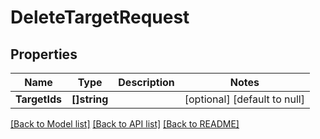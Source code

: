 # DeleteTargetRequest

## Properties
Name | Type | Description | Notes
------------ | ------------- | ------------- | -------------
**TargetIds** | **[]string** |  | [optional] [default to null]

[[Back to Model list]](../README.md#documentation-for-models) [[Back to API list]](../README.md#documentation-for-api-endpoints) [[Back to README]](../README.md)

